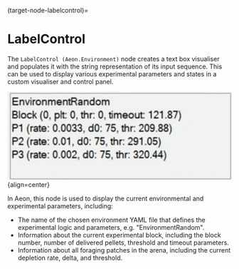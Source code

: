 (target-node-labelcontrol)=
# LabelControl
The `LabelControl (Aeon.Environment)` node creates a text box visualiser and populates it with the string representation of its input sequence. 
This can be used to display various experimental parameters and states in a custom visualiser and control panel. 

![LabelControlGUI](../../../images/label_control.svg){align=center}

In Aeon, this node is used to display the current environmental and experimental parameters, including:
- The name of the chosen environment YAML file that defines the experimental logic and parameters, e.g. "EnvironmentRandom".
- Information about the current experimental block, including the block number, number of delivered pellets, threshold and timeout parameters.
- Information about all foraging patches in the arena, including the current depletion rate, delta, and threshold.